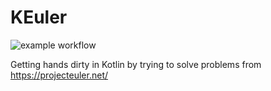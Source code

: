 # KEuler

![example workflow](https://github.com/kojotak/KEuler/actions/workflows/maven.yml/badge.svg)

Getting hands dirty in Kotlin by trying to solve problems from https://projecteuler.net/
